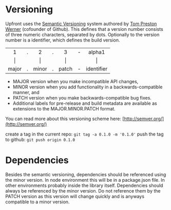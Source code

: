 # Versioning

Upfront uses the [Semantic Versioning](http://semver.org) system authored by [Tom Preston Werner](http://tom.preston-werner.com/) (cofounder of Github). This defines that a version number consists of three numeric characters, separated by dots. Optionally to the version number is a identifier, which defines the build version.

<table style="text-align:center;">
	<tr>
		<td>1</td><td>.</td><td>2</td><td>.</td><td>3</td><td>-</td><td>alpha1</td>	</tr>
	<tr>
		<td>|</td><td></td><td>|</td><td></td><td>|</td><td></td><td>|</td>	</tr>
	<tr>
		<td>major</td><td>.</td><td>minor</td><td>.</td><td>patch</td><td>-</td><td>identifier</td>	</tr>
</table>

- MAJOR version when you make incompatible API changes,
- MINOR version when you add functionality in a backwards-compatible manner, and
- PATCH version when you make backwards-compatible bug fixes.
- Additional labels for pre-release and build metadata are available as extensions to the MAJOR.MINOR.PATCH format.

You can read more about this versioning scheme here: [http://semver.org/](http://semver.org/)

create a tag in the current repo: `git tag -a 0.1.0 -m '0.1.0'`
push the tag to github: `git push origin 0.1.0`

# Dependencies
Besides the semantic versioning, dependencies should be referenced using the minor version. In node environment this will be in a package.json file. In other environments probably inside the library itself.
Dependencies should always be referenced by the minor version. Do not reference them by the PATCH version as this version will change quickly and is anyways compatible to a minor version.

